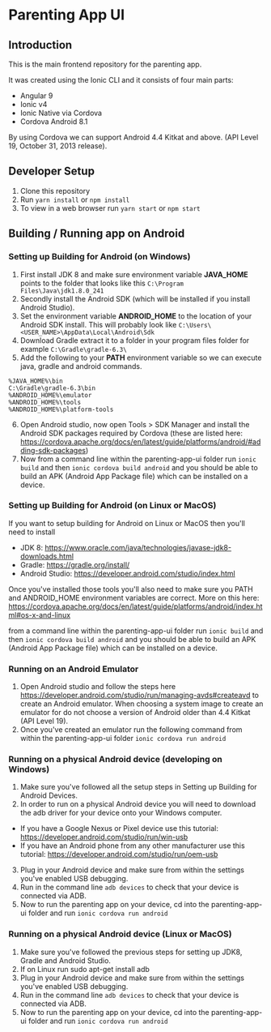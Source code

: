 # Parenting App UI

## Introduction

This is the main frontend repository for the parenting app.

It was created using the Ionic CLI and it consists of four main parts:
- Angular 9
- Ionic v4
- Ionic Native via Cordova
- Cordova Android 8.1

By using Cordova we can support Android 4.4 Kitkat and above. (API Level 19, October 31, 2013 release).

## Developer Setup

1. Clone this repository
2. Run ```yarn install``` or ```npm install```
3. To view in a web browser run ```yarn start``` or ```npm start```

## Building / Running app on Android

### Setting up Building for Android (on Windows)

1. First install JDK 8 and make sure environment variable **JAVA_HOME** points to the folder that looks like this ``` C:\Program Files\Java\jdk1.8.0_241 ```
2. Secondly install the Android SDK (which will be installed if you install Android Studio).
3. Set the environment variable **ANDROID_HOME** to the location of your Android SDK install. This will probably look like
``` C:\Users\<USER_NAME>\AppData\Local\Android\Sdk ```
4. Download Gradle extract it to a folder in your program files folder for example
``` C:\Gradle\gradle-6.3\ ```
5. Add the following to your **PATH** environment variable so we can execute java, gradle and android commands.
``` 
%JAVA_HOME%\bin
C:\Gradle\gradle-6.3\bin
%ANDROID_HOME%\emulator
%ANDROID_HOME%\tools
%ANDROID_HOME%\platform-tools
```
6. Open Android studio, now open Tools > SDK Manager and install the Android SDK packages required by Cordova (these are listed here: https://cordova.apache.org/docs/en/latest/guide/platforms/android/#adding-sdk-packages)
7. Now from a command line within the parenting-app-ui folder run 
```ionic build``` and then ```ionic cordova build android``` and you should be able to build an APK (Android App Package file) which can be installed on a device.

### Setting up Building for Android (on Linux or MacOS)
If you want to setup building for Android on Linux or MacOS then you'll need to install
- JDK 8: https://www.oracle.com/java/technologies/javase-jdk8-downloads.html 
- Gradle: https://gradle.org/install/ 
- Android Studio: https://developer.android.com/studio/index.html

Once you've installed those tools you'll also need to make sure you PATH and ANDROID_HOME environment variables are correct. More on this here: https://cordova.apache.org/docs/en/latest/guide/platforms/android/index.html#os-x-and-linux 

from a command line within the parenting-app-ui folder run 
```ionic build``` and then ```ionic cordova build android``` and you should be able to build an APK (Android App Package file) which can be installed on a device.

### Running on an Android Emulator
1. Open Android studio and follow the steps here https://developer.android.com/studio/run/managing-avds#createavd to create an Android emulator. When choosing a system image to create an emulator for do not choose a version of Android older than 4.4 Kitkat (API Level 19).
2. Once you've created an emulator run the following command from within the parenting-app-ui folder
```ionic cordova run android```

### Running on a physical Android device (developing on Windows)
1. Make sure you've followed all the setup steps in Setting up Building for Android Devices.
2. In order to run on a physical Android device you will need to download the adb driver for your device onto your Windows computer.
- If you have a Google Nexus or Pixel device use this tutorial: https://developer.android.com/studio/run/win-usb 
- If you have an Android phone from any other manufacturer use this tutorial: https://developer.android.com/studio/run/oem-usb 
3. Plug in your Android device and make sure from within the settings you've enabled USB debugging.
4. Run in the command line ```adb devices``` to check that your device is connected via ADB.
5. Now to run the parenting app on your device, cd into the parenting-app-ui folder and run
```ionic cordova run android```

### Running on a physical Android device (Linux or MacOS)
1. Make sure you've followed the previous steps for setting up JDK8, Gradle and Android Studio.
2. If on Linux run sudo apt-get install adb
3. Plug in your Android device and make sure from within the settings you've enabled USB debugging.
4. Run in the command line ```adb devices``` to check that your device is connected via ADB.
5. Now to run the parenting app on your device, cd into the parenting-app-ui folder and run
```ionic cordova run android```

